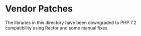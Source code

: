 # Vendor Patches

The libraries in this directory have been downgraded to PHP 7.2 compatibility using Rector
and some manual fixes.
